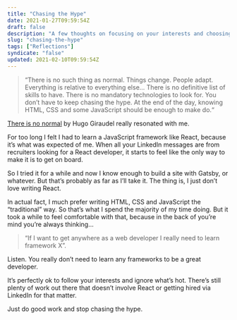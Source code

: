 ```yaml
---
title: "Chasing the Hype"
date: 2021-01-27T09:59:54Z
draft: false
description: "A few thoughts on focusing on your interests and choosing your own path. You don’t have to learn that fancy framework to be a successful web developer."
slug: "chasing-the-hype"
tags: ["Reflections"]
syndicate: "false"
updated: 2021-02-10T09:59:54Z
---
```


> “There is no such thing as normal. Things change. People adapt. Everything is relative to everything else... There is no definitive list of skills to have. There is no mandatory technologies to look for. You don’t have to keep chasing the hype. At the end of the day, knowing HTML, CSS and some JavaScript should be enough to make do.“

[There is no normal](https://css-tricks.com/there-is-no-normal/) by Hugo Giraudel really resonated with me.

For too long I felt I had to learn a JavaScript framework like React, because it’s what was expected of me. When all your LinkedIn messages are from recruiters looking for a React developer, it starts to feel like the only way to make it is to get on board.

So I tried it for a while and now I know enough to build a site with Gatsby, or whatever. But that’s probably as far as I’ll take it. The thing is, I just don’t love writing React.

In actual fact, I much prefer writing HTML, CSS and JavaScript the “traditional” way. So that’s what I spend the majority of my time doing. But it took a while to feel comfortable with that, because in the back of you’re mind you’re always thinking...

> “If I want to get anywhere as a web developer I really need to learn framework X”.

Listen. You really don’t need to learn any frameworks to be a great developer.

It’s perfectly ok to follow your interests and ignore what’s hot. There’s still plenty of work out there that doesn’t involve React or getting hired via LinkedIn for that matter.

Just do good work and stop chasing the hype.
